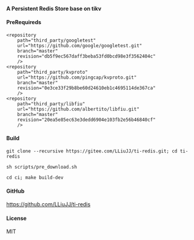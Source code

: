 #### A Persistent Redis Store base on tikv

#### PreRequireds

```
<repository
    path="third_party/googletest"
    url="https://github.com/google/googletest.git"
    branch="master"
    revision="db5f9ec567daff3beba53fd0bcd98e3f3562404c"
    />
<repository
    path="third_party/kvproto"
    url="https://github.com/pingcap/kvproto.git"
    branch="master"
    revision="0e3ce33f29b8be60d24610eb1c4695114de367ca"
    />
<repository
    path="third_party/libfiu"
    url="https://github.com/albertito/libfiu.git"
    branch="master"
    revision="20ea5e85ec63e3dedd6904e103fb2e56b46840cf"
    />
```

#### Build
```
git clone --recursive https://gitee.com/LLiuJJ/ti-redis.git; cd ti-redis

sh scripts/pre_download.sh

cd ci; make build-dev
```

#### GitHub 

https://github.com/LLiuJJ/ti-redis

#### License

MIT
